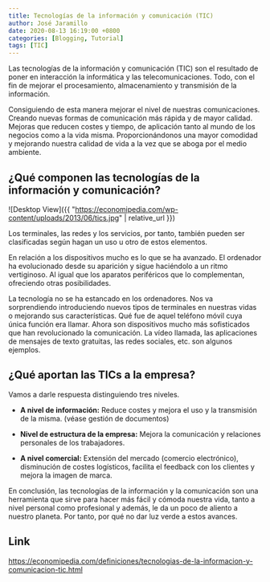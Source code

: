 ```yaml
---
title: Tecnologías de la información y comunicación (TIC)
author: José Jaramillo
date: 2020-08-13 16:19:00 +0800
categories: [Blogging, Tutorial]
tags: [TIC]
---
```


Las tecnologías de la información y comunicación (TIC) son el resultado de poner en interacción la informática y las telecomunicaciones. Todo, con el fin de mejorar el procesamiento, almacenamiento y transmisión de la información. 

Consiguiendo de esta manera mejorar el nivel de nuestras comunicaciones. Creando nuevas formas de comunicación más rápida y de mayor calidad. Mejoras que reducen costes y tiempo, de aplicación tanto al mundo de los negocios como a la vida misma. Proporcionándonos una mayor comodidad y mejorando nuestra calidad de vida a la vez que se aboga por el medio ambiente.

## ¿Qué componen las tecnologías de la información y comunicación?

![Desktop View]({{ "https://economipedia.com/wp-content/uploads/2013/06/tics.jpg" | relative_url }})

Los terminales, las redes y los servicios, por tanto, también pueden ser clasificadas según hagan un uso u otro de estos elementos.

En relación a los dispositivos mucho es lo que se ha avanzado. El ordenador ha evolucionado desde su aparición y sigue haciéndolo a un ritmo vertiginoso. Al igual que los aparatos periféricos que lo complementan, ofreciendo otras posibilidades.

La tecnología no se ha estancado en los ordenadores. Nos va sorprendiendo introduciendo nuevos tipos de terminales en nuestras vidas o mejorando sus  características. Qué fue de aquel teléfono móvil cuya única función era llamar. Ahora son dispositivos mucho más sofisticados que han revolucionado la comunicación. La vídeo llamada, las aplicaciones de mensajes de texto gratuitas, las redes sociales, etc. son algunos ejemplos.

## ¿Qué aportan las TICs a la empresa?

Vamos a darle respuesta distinguiendo tres niveles.

- **A nivel de información:** Reduce costes y mejora el uso y la transmisión de la misma. (véase gestión de documentos)

- **Nivel de estructura de la empresa:** Mejora la comunicación y relaciones personales de los trabajadores.

- **A nivel comercial:** Extensión del mercado (comercio electrónico), disminución de costes logísticos, facilita el feedback con los clientes y mejora la imagen de marca.

En conclusión, las tecnologías de la información y la comunicación son una herramienta que sirve para hacer más fácil y cómoda nuestra vida, tanto a nivel personal como profesional y además, le da un poco de aliento a nuestro planeta. Por tanto,  por qué no dar luz verde a estos avances.

## Link

https://economipedia.com/definiciones/tecnologias-de-la-informacion-y-comunicacion-tic.html
